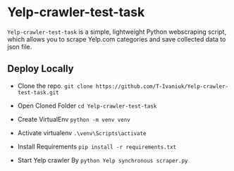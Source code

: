 # Yelp-crawler-test-task

`Yelp-crawler-test-task` is a simple, lightweight Python webscraping script, which allows you to scrape Yelp.com categories and save collected data to json file.

## Deploy Locally

- Clone the repo. 
`git clone https://github.com/T-Ivaniuk/Yelp-crawler-test-task.git`

- Open Cloned Folder
`cd Yelp-crawler-test-task`

- Create VirtualEnv
`python -m venv venv`

- Activate virtualenv
`.\venv\Scripts\activate`

- Install Requirements
`pip install -r requirements.txt`

- Start Yelp crawler By
`python Yelp synchronous scraper.py`
